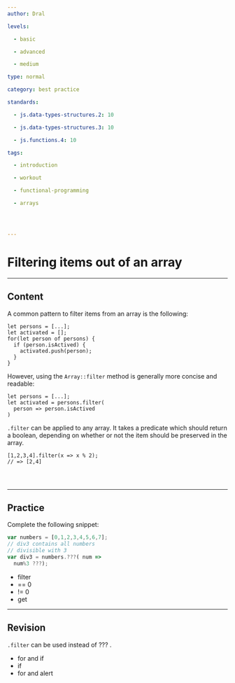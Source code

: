 ```yaml
---
author: Dral

levels:

  - basic

  - advanced

  - medium

type: normal

category: best practice

standards:

  - js.data-types-structures.2: 10

  - js.data-types-structures.3: 10

  - js.functions.4: 10

tags:

  - introduction

  - workout

  - functional-programming

  - arrays




---
```


# Filtering items out of an array

---
## Content

A common pattern to filter items from an array is the following:

```
let persons = [...];
let activated = [];
for(let person of persons) {
  if (person.isActived) {
    activated.push(person);
  }
}
```
However, using the `Array::filter` method is generally more concise and readable:

```
let persons = [...];
let activated = persons.filter(
  person => person.isActived
)
```

`.filter` can be applied to any array. It takes a predicate which should return a boolean, depending on whether or not the item should be preserved in the array.

```
[1,2,3,4].filter(x => x % 2);
// => [2,4]


  
```

---
## Practice

Complete the following snippet:
```javascript
var numbers = [0,1,2,3,4,5,6,7];
// div3 contains all numbers
// divisible with 3
var div3 = numbers.???( num =>
  num%3 ???);
```

* filter
* == 0
* != 0
* get

---
## Revision

`.filter`  can be used instead of ??? .


* for and if
* if
* for and alert

